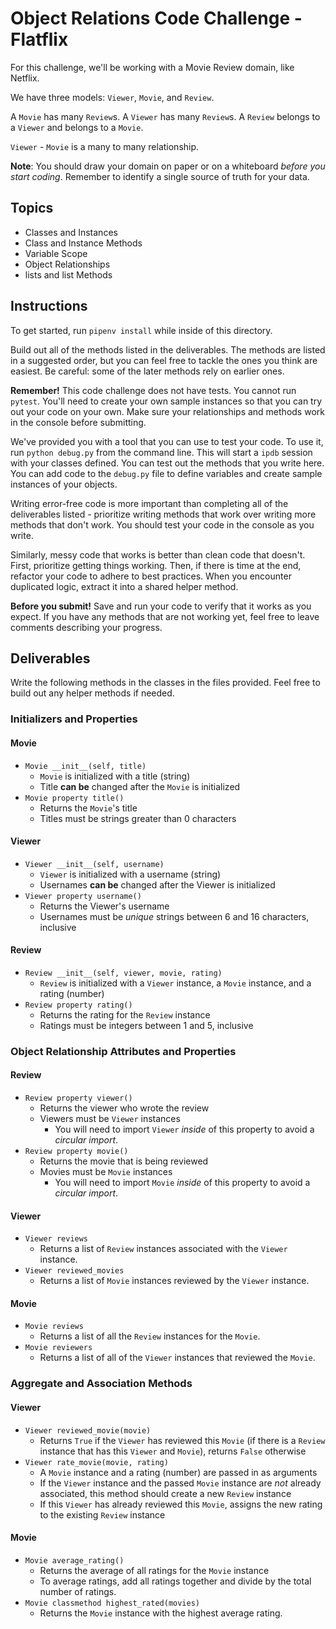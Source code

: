 # Object Relations Code Challenge - Flatflix

For this challenge, we'll be working with a Movie Review domain, like Netflix.

We have three models: `Viewer`, `Movie`, and `Review`.

A `Movie` has many `Review`s. A `Viewer` has many `Review`s. A `Review` belongs
to a `Viewer` and belongs to a `Movie`.

`Viewer` - `Movie` is a many to many relationship.

**Note**: You should draw your domain on paper or on a whiteboard _before you
start coding_. Remember to identify a single source of truth for your data.

## Topics

- Classes and Instances
- Class and Instance Methods
- Variable Scope
- Object Relationships
- lists and list Methods

## Instructions

To get started, run `pipenv install` while inside of this directory.

Build out all of the methods listed in the deliverables. The methods are listed
in a suggested order, but you can feel free to tackle the ones you think are
easiest. Be careful: some of the later methods rely on earlier ones.

**Remember!** This code challenge does not have tests. You cannot run `pytest`.
You'll need to create your own sample instances so that you can try out your
code on your own. Make sure your relationships and methods work in the console
before submitting.

We've provided you with a tool that you can use to test your code. To use it,
run `python debug.py` from the command line. This will start a `ipdb` session
with your classes defined. You can test out the methods that you write here. You
can add code to the `debug.py` file to define variables and create sample
instances of your objects.

Writing error-free code is more important than completing all of the
deliverables listed - prioritize writing methods that work over writing more
methods that don't work. You should test your code in the console as you write.

Similarly, messy code that works is better than clean code that doesn't. First,
prioritize getting things working. Then, if there is time at the end, refactor
your code to adhere to best practices. When you encounter duplicated logic,
extract it into a shared helper method.

**Before you submit!** Save and run your code to verify that it works as you
expect. If you have any methods that are not working yet, feel free to leave
comments describing your progress.

## Deliverables

Write the following methods in the classes in the files provided. Feel free to
build out any helper methods if needed.

### Initializers and Properties

#### Movie

- `Movie __init__(self, title)`
  <!-- [ ] -->
  - `Movie` is initialized with a title (string)
  <!-- [ ] -->
  - Title **can be** changed after the `Movie` is initialized
- `Movie property title()`
  - Returns the `Movie`'s title
  - Titles must be strings greater than 0 characters

#### Viewer

- `Viewer __init__(self, username)`
  <!-- [x] -->
  - `Viewer` is initialized with a username (string)
  <!-- [x] -->
  - Usernames **can be** changed after the Viewer is initialized
- `Viewer property username()`
  <!-- [x] -->
  - Returns the Viewer's username
  <!-- [ ] -->
  - Usernames must be _unique_ strings between 6 and 16 characters,
    inclusive

#### Review

- `Review __init__(self, viewer, movie, rating)`
  <!-- [x] -->
  - `Review` is initialized with a `Viewer` instance, a `Movie` instance, and a
    rating (number)
- `Review property rating()`
  <!-- [x] -->
  - Returns the rating for the `Review` instance
  <!-- [x] -->
  - Ratings must be integers between 1 and 5, inclusive

### Object Relationship Attributes and Properties

#### Review

- `Review property viewer()`
  - Returns the viewer who wrote the review
  - Viewers must be `Viewer` instances
    - You will need to import `Viewer` _inside_ of this property to avoid a
      _circular import_.
- `Review property movie()`
  - Returns the movie that is being reviewed
  - Movies must be `Movie` instances
    - You will need to import `Movie` _inside_ of this property to avoid a
      _circular import_.

#### Viewer

- `Viewer reviews`
  - Returns a list of `Review` instances associated with the `Viewer` instance.
- `Viewer reviewed_movies`
  - Returns a list of `Movie` instances reviewed by the `Viewer` instance.

#### Movie

- `Movie reviews`
  - Returns a list of all the `Review` instances for the `Movie`.
- `Movie reviewers`
  - Returns a list of all of the `Viewer` instances that reviewed the `Movie`.

### Aggregate and Association Methods

#### Viewer

- `Viewer reviewed_movie(movie)`
  - Returns `True` if the `Viewer` has reviewed this `Movie` (if there is a
    `Review` instance that has this `Viewer` and `Movie`), returns `False`
    otherwise
- `Viewer rate_movie(movie, rating)`
  - A `Movie` instance and a rating (number) are passed in as arguments
  - If the `Viewer` instance and the passed `Movie` instance are _not_ already
    associated, this method should create a new `Review` instance
  - If this `Viewer` has already reviewed this `Movie`, assigns the new rating
    to the existing `Review` instance

#### Movie

- `Movie average_rating()`
  - Returns the average of all ratings for the `Movie` instance
  - To average ratings, add all ratings together and divide by the total number
    of ratings.
- `Movie classmethod highest_rated(movies)`
  - Returns the `Movie` instance with the highest average rating.
